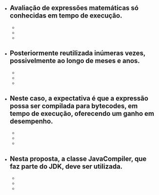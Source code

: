 * Avaliação de expressões matemáticas só conhecidas em tempo de execução.
    -
    -
    -
    -
* Posteriormente reutilizada inúmeras vezes, possivelmente ao longo de meses e anos.
    -
    -
    -
    -
* Neste caso, a expectativa é que a expressão possa ser compilada para bytecodes, em tempo de execução, oferecendo um ganho em desempenho.
    -
    -
    -
    -
* Nesta proposta, a classe JavaCompiler, que faz parte do JDK, deve ser utilizada.
    -
    -
    -
    -
